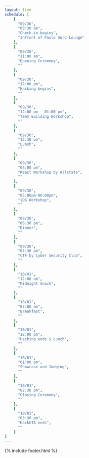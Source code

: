 ```yaml
---
layout: live
schedule: [
    [
      "09/30",
      "09:30 am",
      "Check-in begins",
      "Infront of Paulo Duro Lounge"
    ],
    [
      "09/30",
      "11:00 am",
      "Opening Ceremony",
      ""
    ],
    [
      "09/30",
      "12:00 pm",
      "Hacking begins",
      ""
    ],
    [
      "09/30",
      "12:00 pm - 01:00 pm",
      "Team Building Workshop",
      ""
    ],
    [
      "09/30",
      "12:30 pm",
      "Lunch",
      ""
    ],
    [
      "09/30",
      "03:00 pm",
      "React Workshop by Allstate",
      ""
    ],
    [
      "09/30",
      "05:00pm-06:00pm",
      "iOS Workshop",
      ""
    ],
    [
      "09/30",
      "06:30 pm",
      "Dinner",
      ""
    ],
    [
      "09/30",
      "07:30 pm",
      "CTF by Cyber Security Club",
      ""
    ],
    [
      "10/01",
      "12:00 am",
      "Midnight Snack",
      ""
    ],
    [
      "10/01",
      "07:00 am",
      "Breakfast",
      ""
    ],
    [
      "10/01",
      "12:00 pm",
      "Hacking ends & Lunch",
      ""
    ],
    [
      "10/01",
      "01:00 pm",
      "Showcase and Judging",
      ""
    ],
    [
      "10/01",
      "02:30 pm",
      "Closing Ceremony",
      ""
    ],
    [
      "10/01",
      "03:30 pm",
      "HackUTA ends",
      ""
    ]
]
---
```

{% include footer.html %}
